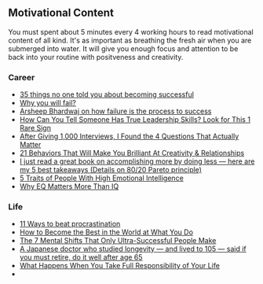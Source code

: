 ## Motivational Content ##
You must spent about 5 minutes every 4 working hours to read motivational content of all kind. It's as important as breathing the fresh air when you are submerged into water. It will give you enough focus and attention to be back into your routine with positveness and creativity. 
 
### Career ###
 - [35 things no one told you about becoming successful](https://journal.thriveglobal.com/35-things-no-one-told-you-about-becoming-successful-4b25edd1fe9)
 - [Why you will fail?](https://www.ted.com/search?q=why+you+will+fail)
 - [Arsheep Bhardwaj on how failure is the process to success](https://journal.thriveglobal.com/arsheep-bhardwaj-on-how-failure-is-the-process-to-success-a8d203ec317d)
 - [How Can You Tell Someone Has True Leadership Skills? Look for This 1 Rare Sign](https://www.inc.com/marcel-schwantes/how-can-you-tell-someone-has-true-leadership-skills-look-for-this-1-rare-sign.html)
 - [After Giving 1,000 Interviews, I Found the 4 Questions That Actually Matter](https://www.inc.com/david-walker/after-giving-1000-interviews-i-found-the-4-questions-that-actually-matter.html)
 - [21 Behaviors That Will Make You Brilliant At Creativity & Relationships](https://journal.thriveglobal.com/21-behaviors-that-will-make-you-brilliant-at-creativity-relationships-315d7dd94699)
 - [I just read a great book on accomplishing more by doing less — here are my 5 best takeaways (Details on 80/20 Pareto principle)](http://www.businessinsider.com/how-to-accomplish-more-by-doing-less-2017-7)
 - [5 Traits of People With High Emotional Intelligence](https://www.inc.com/andrew-thomas/5-traits-of-people-with-high-emotional-intelligenc.html)
 - [Why EQ Matters More Than IQ](https://www.inc.com/justin-bariso/why-eq-matters-more-than-iq.html)
 
### Life ###
 - [11 Ways to beat procrastination](https://www.inc.com/travis-bradberry/11-ways-to-beat-procrastination.html)
 - [How to Become the Best in the World at What You Do](https://journal.thriveglobal.com/how-to-become-the-best-in-the-world-at-what-you-do-45e74115c07a)
 - [The 7 Mental Shifts That Only Ultra-Successful People Make](https://journal.thriveglobal.com/7-mental-shifts-ultra-successful-people-make-4f2f95bf0c7)
 - [A Japanese doctor who studied longevity — and lived to 105 — said if you must retire, do it well after age 65](http://www.businessinsider.com/doctor-who-studied-longevity-dont-retire-2017-7) 
 - [What Happens When You Take Full Responsibility of Your Life](https://journal.thriveglobal.com/what-happens-when-you-take-full-responsibility-of-your-life-dbbb5c5afcf6)
 - []()
